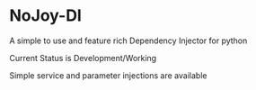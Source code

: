 # NoJoy-DI

A simple to use and feature rich Dependency Injector for python

Current Status is Development/Working

Simple service and parameter injections are available

